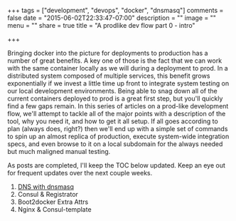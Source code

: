 +++
tags = ["development", "devops", "docker", "dnsmasq"]
comments = false
date = "2015-06-02T22:33:47-07:00"
description = ""
image = ""
menu = ""
share = true
title = "A prodlike dev flow part 0 - intro"

+++

Bringing docker into the picture for deployments to production has a number of great benefits. A key
one of those is the fact that we can work with the same container locally as we will during a
deployment to prod. In a distributed system composed of multiple services, this benefit grows exponentially if
we invest a little time up front to integrate system testing on our local development environments.
Being able to snag down all of the current containers deployed to prod is a great first step, but
you'll quickly find a few gaps remain. In this series of articles on a prod-like development flow,
we'll attempt to tackle all of the major points with a description of the tool, why you need it, and
how to get it all setup. If all goes according to plan (always does, right?) then we'll end up with
a simple set of commands to spin up an almost replica of production, execute system-wide integration
specs, and even browse to it on a local subdomain for the always needed but much maligned manual
testing.

As posts are completed, I'll keep the TOC below updated. Keep an eye out for frequent updates over
the next couple weeks.

1. [DNS with dnsmasq](/posts/dev-flow-part-1-dnsamsq)
1. Consul & Registrator
1. Boot2docker Extra Attrs
1. Nginx & Consul-template

